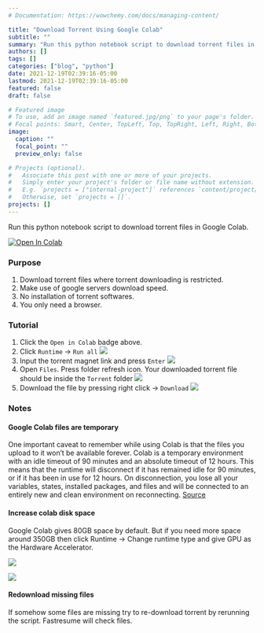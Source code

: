 ```yaml
---
# Documentation: https://wowchemy.com/docs/managing-content/

title: "Download Torrent Using Google Colab"
subtitle: ""
summary: "Run this python notebook script to download torrent files in Google Colab"
authors: []
tags: []
categories: ["blog", "python"]
date: 2021-12-19T02:39:16-05:00
lastmod: 2021-12-19T02:39:16-05:00
featured: false
draft: false

# Featured image
# To use, add an image named `featured.jpg/png` to your page's folder.
# Focal points: Smart, Center, TopLeft, Top, TopRight, Left, Right, BottomLeft, Bottom, BottomRight.
image:
  caption: ""
  focal_point: ""
  preview_only: false

# Projects (optional).
#   Associate this post with one or more of your projects.
#   Simply enter your project's folder or file name without extension.
#   E.g. `projects = ["internal-project"]` references `content/project/deep-learning/index.md`.
#   Otherwise, set `projects = []`.
projects: []
---
```


Run this python notebook script to download torrent files in Google Colab.

<a href="https://colab.research.google.com/github/imranpollob/google-colab-torrent-downloader/blob/master/torrent.ipynb" target="_parent"><img src="https://colab.research.google.com/assets/colab-badge.svg" alt="Open In Colab"/></a>

### Purpose

1. Download torrent files where torrent downloading is restricted.
2. Make use of google servers download speed.
3. No installation of torrent softwares.
4. You only need a browser.

### Tutorial

1. Click the `Open in Colab` badge above.
2. Click `Runtime` -> `Run all`
   ![](https://github.com/imranpollob/google-colab-torrent-downloader/raw/master/img/1.jpeg)
3. Input the torrent magnet link and press `Enter`
   ![](https://github.com/imranpollob/google-colab-torrent-downloader/raw/master/img/2.jpeg)
4. Open `Files`. Press folder refresh icon. Your downloaded torrent file should be inside the `Torrent` folder
   ![](https://github.com/imranpollob/google-colab-torrent-downloader/raw/master/img/3.jpeg)
5. Download the file by pressing right click -> `Download`
   ![](https://github.com/imranpollob/google-colab-torrent-downloader/raw/master/img/6.jpeg)

### Notes

#### Google Colab files are temporary

One important caveat to remember while using Colab is that the files you upload to it won’t be available forever. Colab is a temporary environment with an idle timeout of 90 minutes and an absolute timeout of 12 hours. This means that the runtime will disconnect if it has remained idle for 90 minutes, or if it has been in use for 12 hours. On disconnection, you lose all your variables, states, installed packages, and files and will be connected to an entirely new and clean environment on reconnecting. [Source](https://neptune.ai/blog/google-colab-dealing-with-files)

#### Increase colab disk space

Google Colab gives 80GB space by default. But if you need more space around 350GB then click Runtime -> Change runtime type and give GPU as the Hardware Accelerator.

![](https://github.com/imranpollob/google-colab-torrent-downloader/raw/master/img/4.jpeg)

![](https://github.com/imranpollob/google-colab-torrent-downloader/raw/master/img/5.jpeg)

#### Redownload missing files

If somehow some files are missing try to re-download torrent by rerunning the script. Fastresume will check files.
